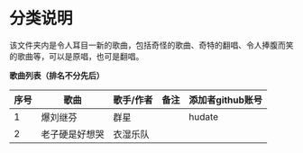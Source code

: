 # 分类说明
该文件夹内是令人耳目一新的歌曲，包括奇怪的歌曲、奇特的翻唱、令人捧腹而笑的歌曲等，可以是原唱，也可是翻唱。

**歌曲列表（排名不分先后）**

|序号|歌曲|歌手/作者|备注|添加者github账号|
| --- | --- | --- | --- | --- |
|1|爆刘继芬|群星| |hudate|
|2|老子硬是好想哭|衣湿乐队| | |
